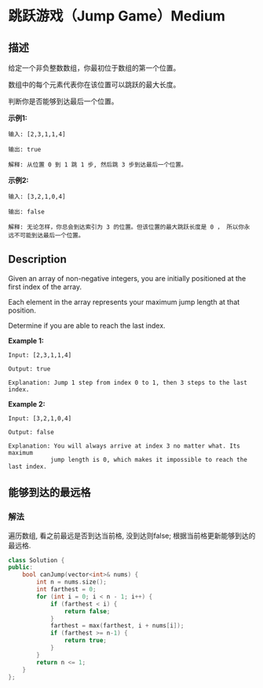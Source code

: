 # 跳跃游戏（Jump Game）Medium
## 描述
给定一个非负整数数组，你最初位于数组的第一个位置。

数组中的每个元素代表你在该位置可以跳跃的最大长度。

判断你是否能够到达最后一个位置。

**示例1:**
```
输入: [2,3,1,1,4]

输出: true

解释: 从位置 0 到 1 跳 1 步, 然后跳 3 步到达最后一个位置。
```


**示例2:**
```
输入: [3,2,1,0,4]

输出: false

解释: 无论怎样，你总会到达索引为 3 的位置。但该位置的最大跳跃长度是 0 ， 所以你永远不可能到达最后一个位置。
```

## Description
Given an array of non-negative integers, you are initially positioned at the first index of the array.

Each element in the array represents your maximum jump length at that position.

Determine if you are able to reach the last index.

**Example 1:**
```
Input: [2,3,1,1,4]

Output: true

Explanation: Jump 1 step from index 0 to 1, then 3 steps to the last index.

```

**Example 2:**
```
Input: [3,2,1,0,4]

Output: false

Explanation: You will always arrive at index 3 no matter what. Its maximum
            jump length is 0, which makes it impossible to reach the last index.
```


## 能够到达的最远格
### 解法
遍历数组, 看之前最远是否到达当前格, 没到达则false; 根据当前格更新能够到达的最远格.

```c++
class Solution {
public:
    bool canJump(vector<int>& nums) {
        int n = nums.size();
        int farthest = 0;
        for (int i = 0; i < n - 1; i++) {
            if (farthest < i) {
                return false;
            }
            farthest = max(farthest, i + nums[i]);
            if (farthest >= n-1) {
                return true;
            }
        }
        return n <= 1;
    }
};
```
